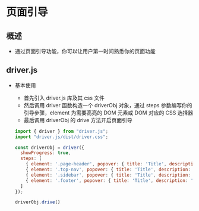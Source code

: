 # 页面引导

## 概述

+ 通过页面引导功能，你可以让用户第一时间熟悉你的页面功能

## driver.js

+ 基本使用

  + 首先引入 driver.js 库及其 css 文件
  + 然后调用 driver 函数构造一个 driverObj 对象，通过 steps 参数编写你的引导步骤，element 为需要高亮的 DOM 元素或 DOM 对应的 CSS 选择器
  + 最后调用 driverObj 的 drive 方法开启页面引导

  ```js
  import { driver } from "driver.js";
  import "driver.js/dist/driver.css";

  const driverObj = driver({
    showProgress: true,
    steps: [
      { element: '.page-header', popover: { title: 'Title', description: 'Description' } },
      { element: '.top-nav', popover: { title: 'Title', description: 'Description' } },
      { element: '.sidebar', popover: { title: 'Title', description: 'Description' } },
      { element: '.footer', popover: { title: 'Title', description: 'Description' } },
    ]
  });

  driverObj.drive()
  ```



